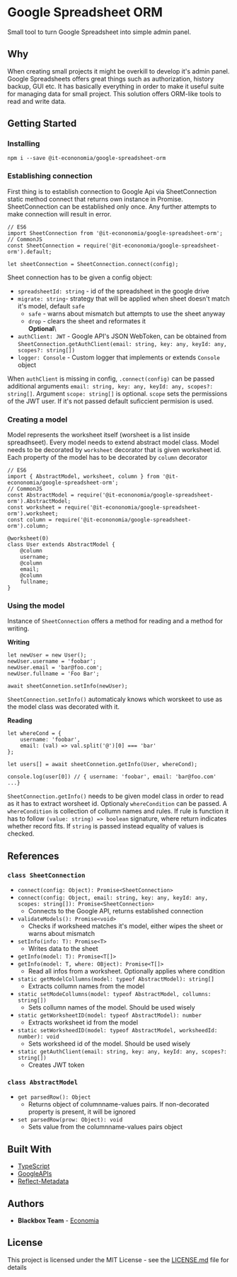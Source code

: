 # Google Spreadsheet ORM

Small tool to turn Google Spreadsheet into simple admin panel.

## Why

 When creating small projects it might be overkill to develop it's admin panel. Google Spreadsheets offers great things such as authorization, history backup, GUI etc. It has basically everything in order to make it useful suite for managing data for small project. This solution offers ORM-like tools to read and write data.

## Getting Started

### Installing

```
npm i --save @it-econonomia/google-spreadsheet-orm
```

### Establishing connection

First thing is to establish connection to Google Api via SheetConnection static method connect that returns own instance in Promise. SheetConnection can be established only once. Any further attempts to make connection will result in error.

```
// ES6
import SheetConnection from '@it-econonomia/google-spreadsheet-orm';
// CommonJS
const SheetConnection = require('@it-econonomia/google-spreadsheet-orm').default;

let sheetConnection = SheetConnection.connect(config);
```

Sheet connection has to be given a config object:

- `spreadsheetId: string` - id of the spreadsheet in the google drive
- `migrate: string`- strategy that will be applied when sheet doesn't match it's model, default `safe`
	- `safe` - warns about mismatch but attempts to use the sheet anyway
	- `drop` - clears the sheet and reformates it\
**Optional**\
- `authClient: JWT` - Google API's JSON WebToken, can be obtained from `SheetConnection.getAuthClient(email: string, key: any, keyId: any, scopes?: string[])`
- `logger: Console` - Custom logger that implements or extends `Console` object

When `authClient` is missing in config, `.connect(config)` can be passed additional arguments `email: string, key: any, keyId: any, scopes?: string[]`. Argument `scope: string[]` is optional. `scope` sets the permissions of the JWT user. If it's not passed default suficcient permision is used.

### Creating a model

Model represents the worksheet itself (worsheet is a list inside spreadhseet). Every model needs to extend abstract model class. Model needs to be decorated by `worksheet` decorator that is given worksheet id. Each property of the model has to be decorated by `column` decorator

```
// ES6
import { AbstractModel, worksheet, column } from '@it-econonomia/google-spreadsheet-orm';
// CommonJS
const AbstractModel = require('@it-econonomia/google-spreadsheet-orm').AbstractModel;
const worksheet = require('@it-econonomia/google-spreadsheet-orm').worksheet;
const column = require('@it-econonomia/google-spreadsheet-orm').column;

@worksheet(0)
class User extends AbstractModel {
	@column
	username;
	@column
	email;
	@column
	fullname;
}

```

### Using the model

Instance of `SheetConnection` offers a method for reading and a method for writing.

**Writing**
```
let newUser = new User();
newUser.username = 'foobar';
newUser.email = 'bar@foo.com';
newUser.fullname = 'Foo Bar';

await sheetConnetion.setInfo(newUser);
```

`SheetConnection.setInfo()` automaticaly knows which worskeet to use as the model class was decorated with it.

**Reading**
```
let whereCond = {
	username: 'foobar',
	email: (val) => val.split('@')[0] === 'bar'
};

let users[] = await sheetConnetion.getInfo(User, whereCond);

console.log(user[0]) // { username: 'foobar', email: 'bar@foo.com' ...}
```

`SheetConnection.getInfo()` needs to be given model class in order to read as it has to extract worsheet id. Optionaly `whereCondition` can be passed. A `whereCondition` is collection of collumn names and rules. If rule is function it has to follow `(value: string) => boolean` signature, where return indicates whether record fits. If `string` is passed instead equality of values is checked.

## References

### `class SheetConnection`

* `connect(config: Object): Promise<SheetConnection>`
* `connect(config: Object, email: string, key: any, keyId: any, scopes: string[]): Promise<SheetConnection>`
	* Connects to the Google API, returns established connection
* `validateModels(): Promise<void>`
	* Checks if worksheed matches it's model, either wipes the sheet or warns about mismatch
* `setInfo(info: T): Promise<T>`
	* Writes data to the sheet
* `getInfo(model: T): Promise<T[]>`
* `getInfo(model: T, where: OBject): Promise<T[]>`
	* Read all infos from a worksheet. Optionally applies where condition
* `static getModelCollumns(model: typeof AbstractModel): string[]`
	* Extracts collumn names from the model
* `static setModeCollumns(model: typeof AbstractModel, collumns: string[])`
	* Sets collumn names of the model. Should be used wisely
* `static getWorksheetID(model: typeof AbstractModel): number`
	* Extracts worksheet id from the model
* `static setWorksheedID(model: typeof AbstractModel, worksheedId: number): void`
	* Sets worksheed id of the model. Should be used wisely
* `static getAuthClient(email: string, key: any, keyId: any, scopes?: string[])`
	* Creates JWT token

### `class AbstractModel`
* `get parsedRow(): Object`
	* Returns object of columnname-values pairs. If non-decorated property is present, it will be ignored
* `set parsedRow(prow: Object): void`
	* Sets value from the columnname-values pairs object

## Built With

* [TypeScript](https://www.typescriptlang.org)
* [GoogleAPIs](https://www.npmjs.com/package/googleapis)
* [Reflect-Metadata](https://www.npmjs.com/package/reflect-metadata)

## Authors

* **Blackbox Team** - [Economia](https://www.economia.cz/)

## License

This project is licensed under the MIT License - see the [LICENSE.md](LICENSE.md) file for details
